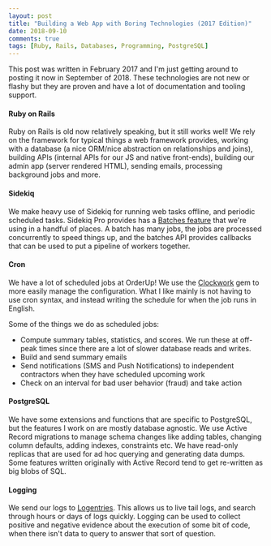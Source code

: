 ```yaml
---
layout: post
title: "Building a Web App with Boring Technologies (2017 Edition)"
date: 2018-09-10
comments: true
tags: [Ruby, Rails, Databases, Programming, PostgreSQL]
---
```


This post was written in February 2017 and I'm just getting around to posting it now in September of 2018. These technologies are not new or flashy but they are proven and have a lot of documentation and tooling support.

#### Ruby on Rails

Ruby on Rails is old now relatively speaking, but it still works well! We rely on the framework for typical things a web framework provides, working with a database (a nice ORM/nice abstraction on relationships and joins), building APIs (internal APIs for our JS and native front-ends), building our admin app (server rendered HTML), sending emails, processing background jobs and more.

#### Sidekiq

We make heavy use of Sidekiq for running web tasks offline, and periodic scheduled tasks. Sidekiq Pro provides has a [Batches feature](https://github.com/mperham/sidekiq/wiki/Batches) that we're using in a handful of places. A batch has many jobs, the jobs are processed concurrently to speed things up, and the batches API provides callbacks that can be used to put a pipeline of workers together.

#### Cron 

We have a lot of scheduled jobs at OrderUp! We use the [Clockwork](https://github.com/Rykian/clockwork) gem to more easily manage the configuration. What I like mainly is not having to use cron syntax, and instead writing the schedule for when the job runs in English.

Some of the things we do as scheduled jobs:

* Compute summary tables, statistics, and scores. We run these at off-peak times since there are a lot of slower database reads and writes.
* Build and send summary emails
* Send notifications (SMS and Push Notifications) to independent contractors when they have scheduled upcoming work
* Check on an interval for bad user behavior (fraud) and take action

#### PostgreSQL

We have some extensions and functions that are specific to PostgreSQL, but the features I work on are mostly database agnostic. We use Active Record migrations to manage schema changes like adding tables, changing column defaults, adding indexes, constraints etc. We have read-only replicas that are used for ad hoc querying and generating data dumps. Some features written originally with Active Record tend to get re-written as big blobs of SQL.

#### Logging

We send our logs to [Logentries](http://logentries.com/). This allows us to live tail logs, and search through hours or days of logs quickly. Logging can be used to collect positive and negative evidence about the execution of some bit of code, when there isn't data to query to answer that sort of question.
